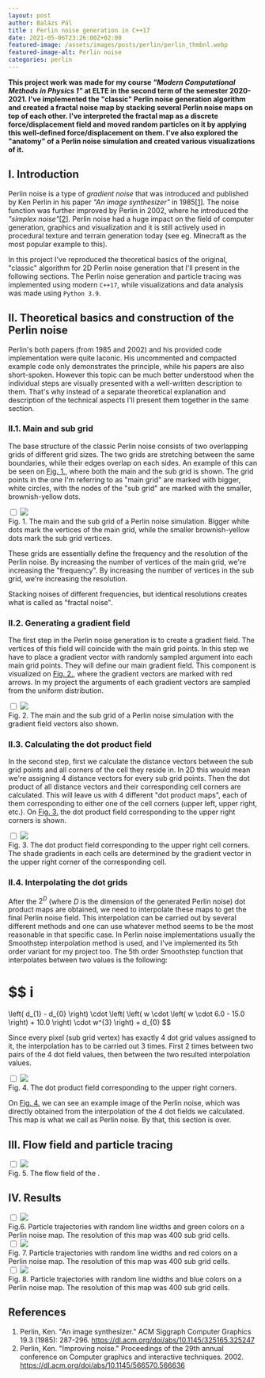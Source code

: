 ```yaml
---
layout: post
author: Balázs Pál
title : Perlin noise generation in C++17
date: 2021-05-06T23:26:00Z+02:00
featured-image: /assets/images/posts/perlin/perlin_thmbnl.webp
featured-image-alt: Perlin noise
categories: perlin
---
```

<b>
This project work was made for my course <i>"Modern Computational Methods in Physics 1"</i> at ELTE in the second term of the semester 2020-2021. I've implemented the "classic" Perlin noise generation algorithm and created a fractal noise map by stacking several Perlin noise maps on top of each other. I've interpreted the fractal map as a discrete force/displacement field and moved random particles on it by applying this well-defined force/displacement on them. I've also explored the "anatomy" of a Perlin noise simulation and created various visualizations of it.
</b>

## I. Introduction

Perlin noise is a type of <i>gradient noise</i> that was introduced and published by Ken Perlin in his paper <i>"An image synthesizer"</i> in 1985<a href="#cite1">[1]</a>. The noise function was further improved by Perlin in 2002, where he introduced the <i>"simplex noise"</i><a href="#cite2">[2]</a>. Perlin noise had a huge impact on the field of computer generation, graphics and visualization and it is still actively used in procedural texture and terrain generation today (see eg. Minecraft as the most popular example to this).

In this project I've reproduced the theoretical basics of the original, "classic" algorithm for 2D Perlin noise generation that I'll present in the following sections. The Perlin noise generation and particle tracing was implemented using modern `C++17`, while visualizations and data analysis was made using `Python 3.9`.


## II. Theoretical basics and construction of the Perlin noise

Perlin's both papers (from 1985 and 2002) and his provided code implementation were quite laconic. His uncommented and compacted example code only demonstrates the principle, while his papers are also short-spoken. However this topic can be much better understood when the individual steps are visually presented with a well-written description to them. That's why instead of a separate theoretical explanation and description of the technical aspects I'll present them together in the same section.

### II.1. Main and sub grid

The base structure of the classic Perlin noise consists of two overlapping grids of different grid sizes. The two grids are stretching between the same boundaries, while their edges overlap on each sides. An example of this can be seen on <a href="#fig_1">Fig. 1.</a>, where both the main and the sub grid is shown. The grid points in the one I'm referring to as "main grid" are marked with bigger, white circles, with the nodes of the "sub grid" are marked with the smaller, brownish-yellow dots.

<div id="fig_1" class="post-image">
  <label>
    <input type="checkbox">
    <img src="/assets/images/posts/perlin/perlin_ms_nr3_nc6_px100.svg">
    <figcaption>
      Fig. 1. The main and the sub grid of a Perlin noise simulation. Bigger white dots mark the vertices of the main grid, while the smaller brownish-yellow dots mark the sub grid vertices.
    </figcaption>
  </label>
</div>

These grids are essentially define the frequency and the resolution of the Perlin noise. By increasing the number of vertices of the main grid, we're increasing the "frequency". By increasing the number of vertices in the sub grid, we're increasing the resolution.

Stacking noises of different frequencies, but identical resolutions creates what is called as "fractal noise".

### II.2. Generating a gradient field

The first step in the Perlin noise generation is to create a gradient field. The vertices of this field will coincide with the main grid points. In this step we have to place a gradient vector with randomly sampled argument into each main grid points. They will define our main gradient field. This component is visualized on <a href="#fig_2">Fig. 2.</a>, where the gradient vectors are marked with red arrows. In my project the arguments of each gradient vectors are sampled from the uniform distribution.

<div id="fig_2" class="post-image">
  <label>
    <input type="checkbox">
    <img src="/assets/images/posts/perlin/perlin_msg_nr3_nc6_px100.svg">
    <figcaption>
      Fig. 2. The main and the sub grid of a Perlin noise simulation with the gradient field vectors also shown.
    </figcaption>
  </label>
</div>

### II.3. Calculating the dot product field
In the second step, first we calculate the distance vectors between the sub grid points and all corners of the cell they reside in. In 2D this would mean we're assigning 4 distance vectors for every sub grid points. Then the dot product of all distance vectors and their corresponding cell corners are calculated. This will leave us with 4 different "dot product maps", each of them corresponding to either one of the cell corners (upper left, upper right, etc.). On <a href="#fig_3">Fig. 3.</a> the dot product field corresponding to the upper right corners is shown.

<div id="fig_3" class="post-image">
  <label>
    <input type="checkbox">
    <img src="/assets/images/posts/perlin/perlin_d_nr3_nc6_px100.png">
    <figcaption>
      Fig. 3. The dot product field corresponding to the upper right cell corners. The shade gradients in each cells are determined by the gradient vector in the upper right corner of the corresponding cell.
    </figcaption>
  </label>
</div>

### II.4. Interpolating the dot grids
After the $2^{D}$ (where $D$ is the dimension of the generated Perlin noise) dot product maps are obtained, we need to interpolate these maps to get the final Perlin noise field. This interpolation can be carried out by several different methods and one can use whatever method seems to be the most reasonable in that specific case. In Perlin noise implementations usually the Smoothstep interpolation method is used, and I've implemented its 5th order variant for my project too. The 5th order Smoothstep function that interpolates between two values is the following:

$$
i
=
\left( d_{1} - d_{0} \right) \cdot \left( \left( w \cdot \left( w \cdot 6.0 - 15.0 \right) + 10.0 \right) \cdot w^{3} \right) + d_{0}
$$

Since every pixel (sub grid vertex) has exactly 4 dot grid values assigned to it, the interpolation has to be carried out 3 times. First 2 times between two pairs of the 4 dot field values, then between the two resulted interpolation values.

<div id="fig_4" class="post-image">
  <label>
    <input type="checkbox">
    <img src="/assets/images/posts/perlin/perlin_i0_nr3_nc6_px100.png">
    <figcaption>
      Fig. 4. The dot product field corresponding to the upper right corners.
    </figcaption>
  </label>
</div>

On <a href="#fig_4">Fig. 4.</a> we can see an example image of the Perlin noise, which was directly obtained from the interpolation of the 4 dot fields we calculated. This map is what we call as Perlin noise. By that, this section is over.


## III. Flow field and particle tracing

<div id="fig_5" class="post-image">
  <label>
    <input type="checkbox">
    <img src="/assets/images/posts/perlin/perlin_f_nr3_nc6_px100.svg">
    <figcaption>
      Fig. 5. The flow field of the .
    </figcaption>
  </label>
</div>

## IV. Results

<div id="fig_6" class="post-image">
  <label>
    <input type="checkbox">
    <img src="/assets/images/posts/perlin/perlin_parts1_nr3_nc6_px400.png">
    <figcaption>
      Fig.6. Particle trajectories with random line widths and green colors on a Perlin noise map. The resolution of this map was 400 sub grid cells.
    </figcaption>
  </label>
</div>

<div id="fig_7" class="post-image">
  <label>
    <input type="checkbox">
    <img src="/assets/images/posts/perlin/perlin_parts2_nr3_nc6_px400.png">
    <figcaption>
      Fig. 7. Particle trajectories with random line widths and red colors on a Perlin noise map. The resolution of this map was 400 sub grid cells.
    </figcaption>
  </label>
</div>

<div id="fig_8" class="post-image">
  <label>
    <input type="checkbox">
    <img src="/assets/images/posts/perlin/perlin_parts3_nr3_nc6_px400.png">
    <figcaption>
      Fig. 8. Particle trajectories with random line widths and blue colors on a Perlin noise map. The resolution of this map was 400 sub grid cells.
    </figcaption>
  </label>
</div>

## References
<div class="references">
  <ol>
    <li><a id="cite1"></a>Perlin, Ken. "An image synthesizer." ACM Siggraph Computer Graphics 19.3 (1985): 287-296. <a target="_blank" rel="noopener noreferrer" href="https://dl.acm.org/doi/abs/10.1145/325165.325247">https://dl.acm.org/doi/abs/10.1145/325165.325247</a></li>
    <li><a id="cite2"></a>Perlin, Ken. "Improving noise." Proceedings of the 29th annual conference on Computer graphics and interactive techniques. 2002. <a target="_blank" rel="noopener noreferrer" href="https://dl.acm.org/doi/abs/10.1145/566570.566636">https://dl.acm.org/doi/abs/10.1145/566570.566636</a></li>
  </ol>
</div>